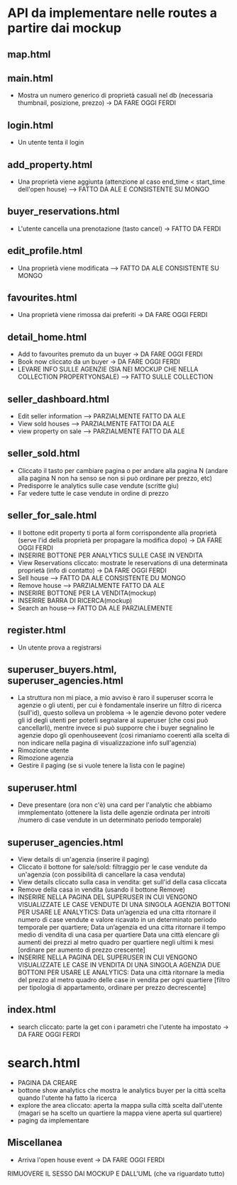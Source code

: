 # API da implementare nelle routes a partire dai mockup

## map.html

## main.html

- Mostra un numero generico di proprietà casuali nel db (necessaria thumbnail, posizione, prezzo) -> DA FARE OGGI FERDI

## login.html

- Un utente tenta il login

## add_property.html

- Una proprietà viene aggiunta (attenzione al caso end_time < start_time dell'open house) --> FATTO DA ALE E CONSISTENTE SU MONGO

## buyer_reservations.html

- L'utente cancella una prenotazione (tasto cancel) -> FATTO DA FERDI

## edit_profile.html

- Una proprietà viene modificata --> FATTO DA ALE CONSISTENTE SU MONGO

## favourites.html

- Una proprietà viene rimossa dai preferiti -> DA FARE OGGI FERDI

## detail_home.html

- Add to favourites premuto da un buyer -> DA FARE OGGI FERDI
- Book now cliccato da un buyer -> DA FARE OGGI FERDI
- LEVARE INFO SULLE AGENZIE (SIA NEI MOCKUP CHE NELLA COLLECTION PROPERTYONSALE)  --> FATTO SULLE COLLECTION


## seller_dashboard.html
- Edit seller information --> PARZIALMENTE FATTO DA ALE
- View sold houses  --> PARZIALMENTE FATTOI DA ALE
- view property on sale --> PARZIALMENTE FATTO DA ALE

## seller_sold.html

- Cliccato il tasto per cambiare pagina o per andare alla pagina N (andare alla pagina N non ha senso se non si può ordinare per prezzo, etc)
- Predisporre le analytics sulle case vendute (scritte giu)
- Far vedere tutte le case vendute in ordine di prezzo

## seller_for_sale.html

- Il bottone edit property ti porta al form corrispondente alla proprietà (serve l'id della proprietà per propagare la modifica dopo) -> DA FARE OGGI FERDI
- INSERIRE BOTTONE PER ANALYTICS SULLE CASE IN VENDITA
- View Reservations cliccato: mostrate le reservations di una determinata proprietà (info di contatto) -> DA FARE OGGI FERDI
- Sell house --> FATTO DA ALE CONSISTENTE DU MONGO  
- Remove house --> PARZIALMENTE FATTO DA ALE
- INSERIRE BOTTONE PER LA VENDITA(mockup)
- INSERIRE BARRA DI RICERCA(mockup)
- Search an house--> FATTO DA ALE PARZIALEMENTE

## register.html

- Un utente prova a registrarsi 

## superuser_buyers.html, superuser_agencies.html

- La struttura non mi piace, a mio avviso è raro il superuser scorra le agenzie o gli utenti, per cui è fondamentale inserire un filtro di ricerca (sull'id), questo solleva un problema -> le agenzie devono poter vedere gli id degli utenti per poterli segnalare al superuser (che cosi può cancellarli), mentre invece si può supporre che i buyer segnalino le agenzie dopo gli openhouseevent (cosi rimaniamo coerenti alla scelta di non indicare nella pagina di visualizzazione info sull'agenzia)
- Rimozione utente
- Rimozione agenzia
- Gestire il paging (se si vuole tenere la lista con le pagine)

## superuser.html

- Deve presentare (ora non c'è) una card per l'analytic che abbiamo immplementato (ottenere la lista delle agenzie ordinata per introiti /numero di case vendute in un determinato periodo temporale)

## superuser_agencies.html

- View details di un'agenzia (inserire il paging)
- Cliccato il bottone for sale/sold: filtraggio per le case vendute da un'agenzia (con possibilità di cancellare la casa venduta)
- View details cliccato sulla casa in vendita: get sull'id della casa cliccata
- Remove della casa in vendita (usando il bottone Remove)
- INSERIRE NELLA PAGINA DEL SUPERUSER IN CUI VENGONO VISUALIZZATE LE CASE VENDUTE DI UNA SINGOLA AGENZIA BOTTONI PER USARE LE ANALYTICS:
    Data un’agenzia ed una citta ritornare il numero di case vendute e valore ricavato in un determinato periodo temporale  per quartiere;
    Data un’agenzia ed una citta ritornare il tempo medio di vendita di una casa per quartiere
    Data una città elencare gli aumenti dei prezzi al metro quadro per quartiere negli ultimi k mesi    [ordinare per aumento di prezzo crescente]
- INSERIRE NELLA PAGINA DEL SUPERUSER IN CUI VENGONO VISUALIZZATE LE CASE IN VENDITA DI UNA SINGOLA AGENZIA DUE BOTTONI PER USARE LE ANALYTICS:
    Data una città ritornare la media del prezzo al metro quadro delle case in vendita per ogni quartiere [filtro per tipologia di appartamento, ordinare per prezzo decrescente]

## index.html

- search cliccato: parte la get con i parametri che l'utente ha impostato -> DA FARE OGGI FERDI

# search.html

- PAGINA DA CREARE
- bottone show analytics che mostra le analytics buyer per la città scelta quando l'utente ha fatto la ricerca
- explore the area cliccato: aperta la mappa sulla città scelta dall'utente (magari se ha scelto un quartiere la mappa viene aperta sul quartiere)
- paging da implementare

## Miscellanea

- Arriva l'open house event -> DA FARE OGGI FERDI

RIMUOVERE IL SESSO DAI MOCKUP E DALL'UML (che va riguardato tutto)